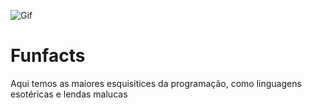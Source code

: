 ![Gif](https://media1.tenor.com/images/4a9b68a4e588dd91617df6e736e428ca/tenor.gif)
<br />
# Funfacts
Aqui temos as maiores esquisitices da programação, como linguagens esotéricas e lendas malucas
